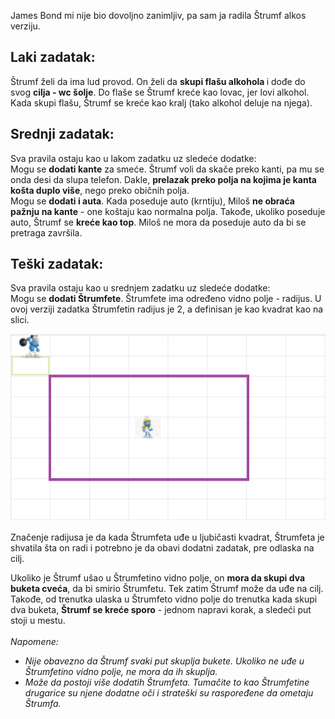 James Bond mi nije bio dovoljno zanimljiv, pa sam ja radila Štrumf alkos verziju.

<h2> Laki zadatak: </h2> 
<p> 
  Štrumf želi da ima lud provod. On želi da <b> skupi flašu alkohola </b> i dođe do svog <b>cilja - wc šolje</b>.
  Do flaše se Štrumf kreće kao lovac, jer lovi alkohol. Kada skupi flašu, Štrumf se kreće kao kralj (tako alkohol deluje na njega).
</p>

<h2> Srednji zadatak: </h2> 
<p> 
Sva pravila ostaju kao u lakom zadatku uz sledeće dodatke: <br/>
Mogu se <b>dodati kante</b> za smeće. Štrumf voli da skače preko kanti, pa mu se onda desi da slupa telefon. Dakle, <b>prelazak preko polja na kojima je kanta košta duplo više</b>, nego preko običnih polja. <br/>
Mogu se <b>dodati i auta</b>. Kada poseduje auto (krntiju), Miloš <b>ne obraća pažnju na kante</b> - one koštaju kao normalna polja. Takođe, ukoliko poseduje auto, Štrumf se <b>kreće kao top</b>. Miloš ne mora da poseduje auto da bi se pretraga završila.  
</p>
  
<h2> Teški zadatak: </h2> 
<p> 
Sva pravila ostaju kao u srednjem zadatku uz sledeće dodatke: <br/>
Mogu se <b>dodati Štrumfete</b>. Štrumfete ima određeno vidno polje - radijus. U ovoj verziji zadatka Štrumfetin radijus je 2, a definisan je kao kvadrat kao na slici. </p>
  <img src="https://github.com/milicat228/ORI/blob/master/Kolokvijum%201/Pretrage/JamesBond/senzorRadijus.png" height = "300px">
<p>
Značenje radijusa je da kada Štrumfeta uđe u ljubičasti kvadrat, Štrumfeta je shvatila šta on radi i potrebno je da obavi dodatni zadatak, pre odlaska na cilj.  
</p>
  
<p> 
Ukoliko je Štrumf ušao u Štrumfetino vidno polje, on <b>mora da skupi dva buketa cveća</b>, da bi smirio Štrumfetu. Tek zatim Štrumf može da uđe na cilj. Takođe, od trenutka ulaska u Štrumfeto vidno polje do trenutka kada skupi dva buketa, <b>Štrumf se kreće sporo</b> - jednom napravi korak, a sledeći put stoji u mestu. <br/><br/>
<i> Napomene: 
<ul>
<li>Nije obavezno da Štrumf svaki put skuplja bukete. Ukoliko ne uđe u Štrumfetino vidno polje, ne mora da ih skuplja. </li>
<li>Može da postoji više dodatih Štrumfeta. Tumačite to kao Štrumfetine drugarice su njene dodatne oči i strateški su raspoređene da ometaju Štrumfa.</li>
</ul>
  </i>
</p>
